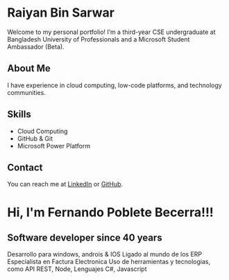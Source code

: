 # Raiyan Bin Sarwar
Welcome to my personal portfolio! I’m a third-year CSE undergraduate at Bangladesh University of Professionals and a Microsoft Student Ambassador (Beta).

## About Me
I have experience in cloud computing, low-code platforms, and technology communities.

## Skills
- Cloud Computing
- GitHub & Git
- Microsoft Power Platform

## Contact
You can reach me at [LinkedIn](https://www.linkedin.com/username) or [GitHub](https://github.com/username).


# Hi, I'm Fernando Poblete Becerra!!!
## Software developer since 40 years

Desarrollo para windows, androis & IOS
Ligado al mundo de los ERP
Especialista en Factura Electronica 
Uso de herramientas y tecnologias, como API REST, Node, 
Lenguajes C#, Javascript




